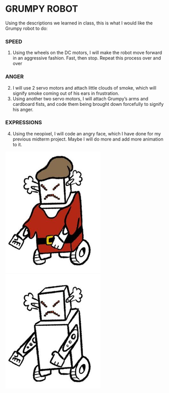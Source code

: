 # GRUMPY ROBOT

Using the descriptions we learned in class, this is what I would like the Grumpy robot to do:

### SPEED
1. Using the wheels on the DC motors, I will make the robot move forward in an aggressive fashion. Fast, then stop. Repeat this process over and over

### ANGER
2. I will use 2 servo motors and attach little clouds of smoke, which will signify smoke coming out of his ears in frustration.
3. Using another two servo motors, I will attach Grumpy’s arms and cardboard fists, and code them being brought down forcefully to signify his anger.

### EXPRESSIONS
4. Using the neopixel, I will code an angry face, which I have done for my previous midterm project. Maybe I will do more and add more animation to it.


![](images/withclothes.jpg)
![](images/withoutclothes.jpg)
